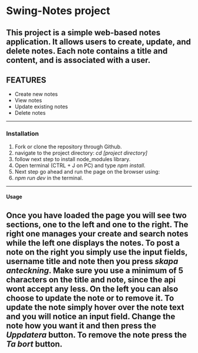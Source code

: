 # Swing-Notes project

## This project is a simple web-based notes application. It allows users to create, update, and delete notes. Each note contains a title and content, and is associated with a user.

## FEATURES

- Create new notes
- View notes
- Update existing notes
- Delete notes

---

### Installation

1. Fork or clone the repository through Github.
2. navigate to the project directory: _cd [project directory]_
3. follow next step to install node_modules library.
4. Open terminal (CTRL + J on PC) and type _npm install_.
5. Next step go ahead and run the page on the browser using:
6. _npm run dev_ in the terminal.

---

#### Usage

## Once you have loaded the page you will see two sections, one to the left and one to the right. The right one manages your create and search notes while the left one displays the notes. To post a note on the right you simply use the input fields, username title and note then you press _skapa anteckning_. Make sure you use a minimum of 5 characters on the title and note, since the api wont accept any less. On the left you can also choose to update the note or to remove it. To update the note simply hover over the note text and you will notice an input field. Change the note how you want it and then press the _Uppdatera_ button. To remove the note press the _Ta bort_ button.
